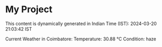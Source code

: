 # My Project

This content is dynamically generated in Indian Time (IST): 2024-03-20 21:03:42 IST


Current Weather in Coimbatore:
Temperature: 30.88 °C
Condition: haze

